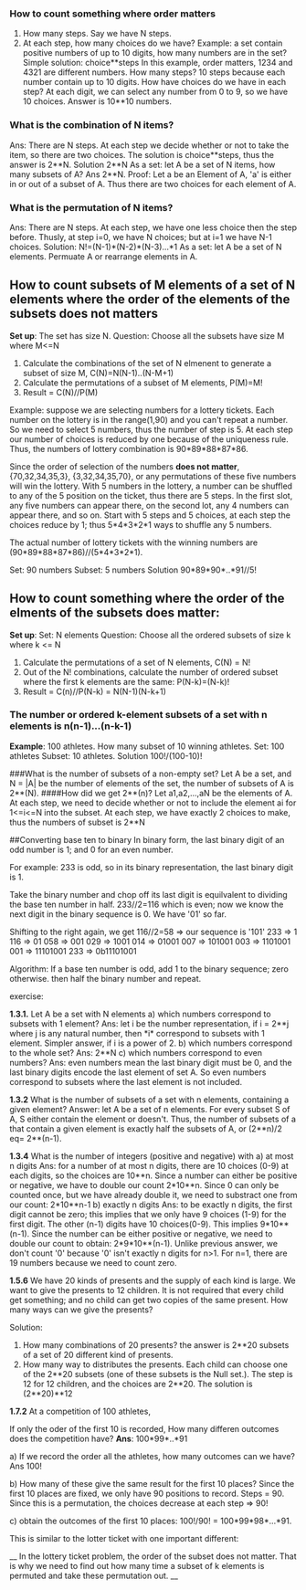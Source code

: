 ### How to count something where order matters
1. How many steps. Say we have N steps. 
2. At each step, how many choices do we have?
Example: a set contain positive numbers of up to 10 digits, how many numbers are in the set?
 Simple solution: choice\*\*steps
In this example, order matters, 1234 and 4321 are different numbers.
How many steps? 10 steps because each number contain up to 10 digits. 
How have choices do we have in each step? At each digit, we can select any number from 0 to 9, so we have 10 choices. 
Answer is 10\*\*10 numbers.

### What is the combination of N items?
Ans: 
There are N steps. At each step we decide whether or not to take the item, so there are two choices. The solution is choice\*\*steps, thus the answer is 2\*\*N.
Solution 2\*\*N
As a set: let A be a set of N items, how many subsets of A? Ans 2\*\*N.
Proof: Let a be an Element of A, 'a' is either in or out of a subset of A. Thus there are two choices for each element of A. 

### What is the permutation of N items? 
Ans:
There are N steps. At each step, we have one less choice then the step before. Thusly, at step i=0, we have N choices; but at i=1 we have N-1 choices.
Solution: N!=(N-1)\*(N-2)\*(N-3)...\*1
As a set: let A be a set of N elements. Permuate A or rearrange elements in A.


## How to count subsets of M elements of a set of N elements where the order of the elements of the subsets **does not** matters
**Set up**: 
The set has size N. 
Question: Choose all the subsets have size M where M<=N
1. Calculate the combinations of the set of N elmenent to generate a subset of size M, C(N)=N(N-1)..(N-M+1)
2. Calculate the permutations of a subset of M elements, P(M)=M!
3. Result = C(N)//P(M)


Example: suppose we are selecting numbers for a lottery tickets. Each number on the lottery is in the range(1,90) and you can't repeat a number. So we need to select 5 numbers, thus the number of step is 5. At each step our number of choices is reduced by one because of the uniqueness rule. Thus, the numbers of lottery combination is 90\*89\*88\*87\*86.

Since the order of selection of the numbers  **does not matter**, {70,32,34,35,3}, {3,32,34,35,70}, or any permutations of these five numbers will win the lottery. With 5 numbers in the lottery, a number can be shuffled to any of the 5 position on the ticket, thus there are 5 steps. In the first slot, any five numbers can appear there, on the second lot, any 4 numbers can appear there, and so on. Start with 5 steps and 5 choices, at each step the choices reduce by 1; thus 5\*4\*3\*2\*1 ways to shuffle any 5 numbers.

The actual number of lottery tickets with the winning numbers are (90\*89\*88\*87\*86)//(5\*4\*3\*2\*1).

Set: 90 numbers
Subset: 5 numbers
Solution 90\*89\*90\*..\*91//5!



## How to count something where the order of the elments of the subsets does matter:
**Set up**:
Set: N elements
Question: Choose all the ordered subsets  of size k where k <= N
1. Calculate the permutations of a set of N elements, C(N) = N!
2. Out of the N! combinations, calculate the number of ordered subset where the first k elements are the same: P(N-k)=(N-k)!
3. Result = C(n)//P(N-k) = N(N-1)(N-k+1)
### The number or ordered k-element subsets of a set with n elements is n(n-1)...(n-k-1)

**Example**: 100 athletes. How many subset of 10 winning athletes. 
Set: 100 athletes
Subset: 10 athletes. 
Solution 100!/(100-10)!

###What is the number of subsets of a non-empty set? 
Let A be a set, and N = |A| be the number of elements of the set, the number of subsets of A is 2\*\*(N). 
####How did we get 2\*\*(n)?
Let a1,a2,...,aN be the elements of A. At each step, we need to decide whether or not to include the element ai for 1<=i<=N into the subset. At each step, we have exactly 2 choices to make, thus the numbers of subset is 2\*\*N


##Converting base ten to binary
In binary form, the last binary digit of an odd number is 1; and 0 for an even number. 

For example: 233 is odd, so in its binary representation, the last binary digit is 1.

Take the binary number and chop off its last digit is equilvalent to dividing the base ten number in half. 233//2=116 which is even; now we know the next digit in the binary sequence is 0. We have '01' so far. 

Shifting to the right again, we get 116//2=58 => our sequence is '101'
    233  =>  1 
    116  =>  01 
    058  =>  001 
    029  =>  1001
    014  =>  01001
    007  =>  101001 
    003  =>  1101001
    001  =>  11101001 
233 => 0b11101001

Algorithm: 
If a base ten number is odd, add 1 to the binary sequence; zero otherwise. then half the binary number and repeat.


exercise:

**1.3.1.** Let A be a set with N elements
a) which numbers correspond to subsets with 1 element? Ans: let i be the number representation, if i = 2\*\*j where j is any natural number, then \*i\* correspond to subsets with 1 element. Simpler answer, if i is a power of 2.
b) which numbers correspond to the whole set? Ans: 2\*\*N
c) which numbers correspond to even numbers? Ans: even numbers mean the last binary digit must be 0, and the last binary digits encode the last element of set A. So even numbers correspond to subsets where the last element is not included.

**1.3.2** What is the number of subsets of a set with n elements, containing a given element?
Answer: let A be a set of n elements. For every subset S of A, S either contain the element or doesn't. Thus, the number of subsets of a that contain a given element is exactly half the subsets of A, or (2\*\*n)/2 eq= 2\*\*(n-1).


**1.3.4** What is the number of integers (positive and negative) with 
a) at most n digits
  Ans: for a number of at most n digits, there are 10 choices (0-9) at each digits, so the choices are 10\*\*n. Since a number can either be positive or negative, we have to double our count 2\*10\*\*n. Since 0 can only be counted once, but we have already double it, we need to substract one from our count: 2\*10\*\*n-1
b) exactly n digits
  Ans: to be exactly n digits, the first digit cannot be zero; this implies that we only have 9 choices (1-9) for the first digit. The other (n-1) digits have 10 choices(0-9). This implies 9\*10\*\*(n-1). Since the number can be either positive or negative, we need to double our count to obtain:
  2\*9\*10\*\*(n-1). Unlike previous answer, we don't count '0' because '0' isn't exactly n digits for n>1. For n=1, there are 19 numbers because we need to count zero.

**1.5.6** We have 20 kinds of presents and the supply of each kind is large. We want to give the presents to 12 children. It is not required that every child get something; and no child can get two copies of the same present. How many ways can we give the presents? 

Solution: 
1) How many combinations of 20 presents? the answer is 2\*\*20 subsets of a set of 20 different kind of presents. 
2) How many way to distributes the presents. Each child can choose one of the 2\*\*20 subsets (one of these subsets is the Null set.). The step is 12 for 12 children, and the choices are 2\*\*20. The solution is (2\*\*20)\*\*12

**1.7.2**
At a competition of 100 athletes,

If only the oder of the first 10 is recorded, How many differen outcomes does the competition have? **Ans**: 100\*99\*..\*91

a) If we record the order all the athletes, how many outcomes can we have? Ans 100!

b) How many of these give the same result for the first 10 places?
Since the first 10 places are fixed, we only have 90 positions to record.
Steps = 90.
Since this is a permutation, the choices decrease at each step => 90!

c) obtain the outcomes of the first 10 places: 100!/90! = 100\*99\*98\*...\*91.

This is similar to the lotter ticket with one important different:

__ In the lottery ticket problem, the order of the subset does not matter. That is why we need to find out how many time a subset of k elements is permuted and take these permutation out. __

